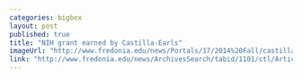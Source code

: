 ```yaml
---
categories: bigbox
layout: post
published: true
title: "NIH grant earned by Castilla-Earls"
imageUrl: "http://www.fredonia.edu/news/Portals/17/2014%20Fall/castilla-student-for-homepg.jpg"
link: "http://www.fredonia.edu/news/ArchivesSearch/tabid/1101/ctl/ArticleView/mid/1878/articleId/4920/Fredonias_first_NIH_grant_earned_by_Communication_Disorders_and_Sciences_Castilla-Earls.aspx"
---
```


